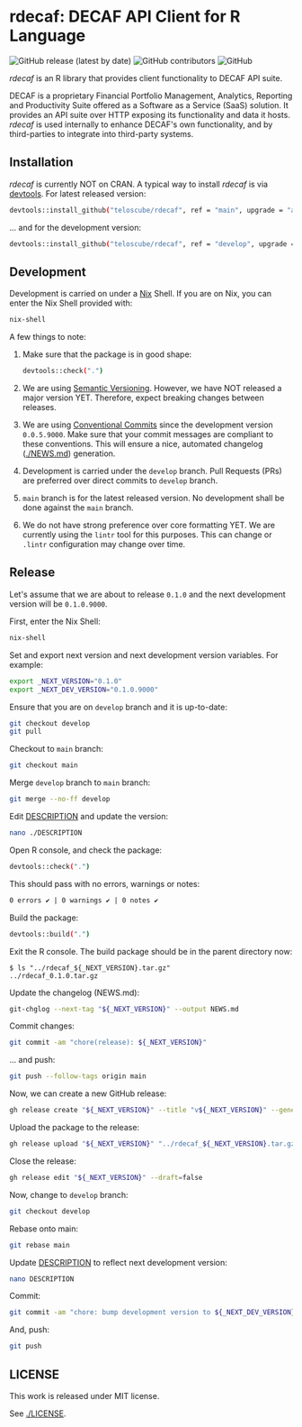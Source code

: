 # rdecaf: DECAF API Client for R Language

![GitHub release (latest by date)](https://img.shields.io/github/v/release/teloscube/rdecaf)
![GitHub contributors](https://img.shields.io/github/contributors/teloscube/rdecaf)
![GitHub](https://img.shields.io/github/license/teloscube/rdecaf)

*rdecaf* is an R library that provides client functionality to DECAF API suite.

DECAF is a proprietary Financial Portfolio Management, Analytics, Reporting and
Productivity Suite offered as a Software as a Service (SaaS) solution. It
provides an API suite over HTTP exposing its functionality and data it hosts.
*rdecaf* is used internally to enhance DECAF's own functionality, and by
third-parties to integrate into third-party systems.

## Installation

*rdecaf* is currently NOT on CRAN. A typical way to install *rdecaf* is via
[devtools](https://devtools.r-lib.org/). For latest released version:

```sh
devtools::install_github("teloscube/rdecaf", ref = "main", upgrade = "ask")
```

... and for the development version:

```sh
devtools::install_github("teloscube/rdecaf", ref = "develop", upgrade = "ask")
```

## Development

Development is carried on under a [Nix](https://nixos.org/explore.html) Shell.
If you are on Nix, you can enter the Nix Shell provided with:

```sh
nix-shell
```

A few things to note:

1. Make sure that the package is in good shape:

    ```sh
    devtools::check(".")
    ```

2. We are using [Semantic Versioning](https://semver.org/). However, we have NOT
   released a major version YET. Therefore, expect breaking changes between
   releases.
3. We are using [Conventional
   Commits](https://www.conventionalcommits.org/en/v1.0.0/) since the
   development version `0.0.5.9000`. Make sure that your commit messages are
   compliant to these conventions. This will ensure a nice, automated changelog
   ([./NEWS.md](./NEWS.md)) generation.
4. Development is carried under the `develop` branch. Pull Requests (PRs) are
   preferred over direct commits to `develop` branch.
5. `main` branch is for the latest released version. No development shall be
   done against the `main` branch.
6. We do not have strong preference over core formatting YET. We are currently
   using the `lintr` tool for this purposes. This can change or `.lintr`
   configuration may change over time.

## Release

Let's assume that we are about to release `0.1.0` and the next development version will be `0.1.0.9000`.

First, enter the Nix Shell:

```sh
nix-shell
```

Set and export next version and next development version variables. For example:

```sh
export _NEXT_VERSION="0.1.0"
export _NEXT_DEV_VERSION="0.1.0.9000"
```

Ensure that you are on `develop` branch and it is up-to-date:

```sh
git checkout develop
git pull
```

Checkout to `main` branch:

```sh
git checkout main
```

Merge `develop` branch to `main` branch:

```sh
git merge --no-ff develop
```

Edit [DESCRIPTION](./DESCRIPTION) and update the version:

```sh
nano ./DESCRIPTION
```

Open R console, and check the package:

```sh
devtools::check(".")
```

This should pass with no errors, warnings or notes:

```txt
0 errors ✔ | 0 warnings ✔ | 0 notes ✔
```

Build the package:

```sh
devtools::build(".")
```

Exit the R console. The build package should be in the parent directory now:

```console
$ ls "../rdecaf_${_NEXT_VERSION}.tar.gz"
../rdecaf_0.1.0.tar.gz
```

Update the changelog (NEWS.md):

```sh
git-chglog --next-tag "${_NEXT_VERSION}" --output NEWS.md
```

Commit changes:

```sh
git commit -am "chore(release): ${_NEXT_VERSION}"
```

... and push:

```sh
git push --follow-tags origin main
```

Now, we can create a new GitHub release:

```sh
gh release create "${_NEXT_VERSION}" --title "v${_NEXT_VERSION}" --generate-notes --draft
```

Upload the package to the release:

```sh
gh release upload "${_NEXT_VERSION}" "../rdecaf_${_NEXT_VERSION}.tar.gz"
```

Close the release:

```sh
gh release edit "${_NEXT_VERSION}" --draft=false
```

Now, change to `develop` branch:

```sh
git checkout develop
```

Rebase onto main:

```sh
git rebase main
```

Update [DESCRIPTION](./DESCRIPTION) to reflect next development version:

```sh
nano DESCRIPTION
```

Commit:

```sh
git commit -am "chore: bump development version to ${_NEXT_DEV_VERSION}"
```

And, push:

```sh
git push
```

## LICENSE

This work is released under MIT license.

See [./LICENSE](./LICENSE).
